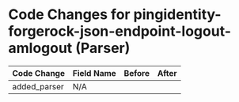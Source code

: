 # Code Changes for pingidentity-forgerock-json-endpoint-logout-amlogout (Parser)

| Code Change | Field Name | Before | After |
|-------------|------------|--------|-------|
| added_parser | N/A |  |  |
